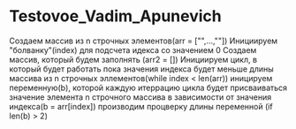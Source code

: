 # Testovoe_Vadim_Apunevich
Создаем массив из n строчных элементов(arr = ["",...,""])
Инициируем "болванку"(index) для подсчета идекса со значением 0
Создаем массив, который будем заполнять (arr2 = []) 
Инициируем цикл, в который будет работать пока значения индекса будет меньше длины массива из n строчных эллементов(while index < len(arr))
  иницируем переменную(b), которой каждую итеррацию цикла будет присваиваться значение элемента n строчного массива в зависимости от значения индекса(b = arr[index])
  производим процверку длины переменной (if  len(b) > 2)
